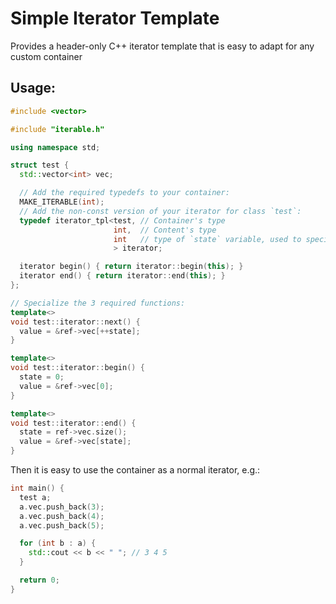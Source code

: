 # Simple Iterator Template

Provides a header-only C++ iterator template that is easy to adapt for any custom container

## Usage:

```C++
#include <vector>

#include "iterable.h"

using namespace std;

struct test {
  std::vector<int> vec;

  // Add the required typedefs to your container:
  MAKE_ITERABLE(int);
  // Add the non-const version of your iterator for class `test`:
  typedef iterator_tpl<test, // Container's type
                       int,  // Content's type
                       int   // type of `state` variable, used to specialize the template below.
                       > iterator;

  iterator begin() { return iterator::begin(this); }
  iterator end() { return iterator::end(this); }
};

// Specialize the 3 required functions:
template<>
void test::iterator::next() {
  value = &ref->vec[++state];
}

template<>
void test::iterator::begin() {
  state = 0;
  value = &ref->vec[0];
}

template<>
void test::iterator::end() {
  state = ref->vec.size();
  value = &ref->vec[state];
}
```

Then it is easy to use the container as a normal iterator, e.g.:

```C++
int main() {
  test a;
  a.vec.push_back(3);
  a.vec.push_back(4);
  a.vec.push_back(5);

  for (int b : a) {
    std::cout << b << " "; // 3 4 5
  }

  return 0;
}
```
